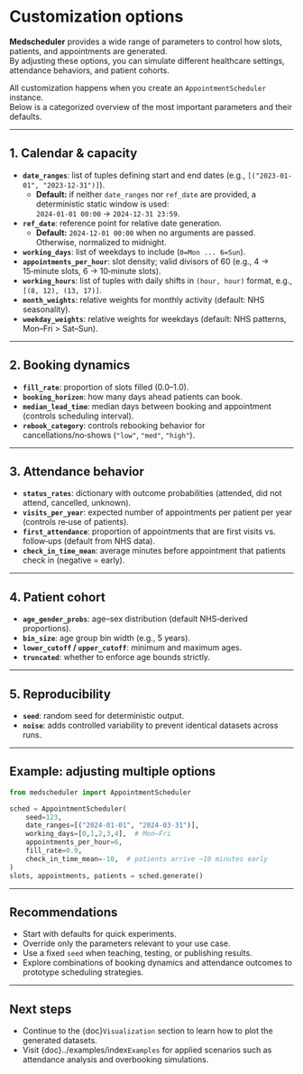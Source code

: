# Customization options

**Medscheduler** provides a wide range of parameters to control how slots, patients, and appointments are generated.  
By adjusting these options, you can simulate different healthcare settings, attendance behaviors, and patient cohorts.

All customization happens when you create an `AppointmentScheduler` instance.  
Below is a categorized overview of the most important parameters and their defaults.

---

## 1. Calendar & capacity

- **`date_ranges`**: list of tuples defining start and end dates (e.g., `[("2023-01-01", "2023-12-31")]`).  
  - **Default:** if neither `date_ranges` nor `ref_date` are provided, a deterministic static window is used:  
    `2024-01-01 00:00` → `2024-12-31 23:59`.  
- **`ref_date`**: reference point for relative date generation.  
  - **Default:** `2024-12-01 00:00` when no arguments are passed. Otherwise, normalized to midnight.  
- **`working_days`**: list of weekdays to include (`0=Mon ... 6=Sun`).  
- **`appointments_per_hour`**: slot density; valid divisors of 60 (e.g., 4 → 15‑minute slots, 6 → 10‑minute slots).  
- **`working_hours`**: list of tuples with daily shifts in `(hour, hour)` format, e.g., `[(8, 12), (13, 17)]`.  
- **`month_weights`**: relative weights for monthly activity (default: NHS seasonality).  
- **`weekday_weights`**: relative weights for weekdays (default: NHS patterns, Mon–Fri > Sat–Sun).  

---

## 2. Booking dynamics

- **`fill_rate`**: proportion of slots filled (0.0–1.0).  
- **`booking_horizon`**: how many days ahead patients can book.  
- **`median_lead_time`**: median days between booking and appointment (controls scheduling interval).  
- **`rebook_category`**: controls rebooking behavior for cancellations/no‑shows (`"low"`, `"med"`, `"high"`).  

---

## 3. Attendance behavior

- **`status_rates`**: dictionary with outcome probabilities (attended, did not attend, cancelled, unknown).  
- **`visits_per_year`**: expected number of appointments per patient per year (controls re‑use of patients).  
- **`first_attendance`**: proportion of appointments that are first visits vs. follow‑ups (default from NHS data).  
- **`check_in_time_mean`**: average minutes before appointment that patients check in (negative = early).  

---

## 4. Patient cohort

- **`age_gender_probs`**: age–sex distribution (default NHS‑derived proportions).  
- **`bin_size`**: age group bin width (e.g., 5 years).  
- **`lower_cutoff` / `upper_cutoff`**: minimum and maximum ages.  
- **`truncated`**: whether to enforce age bounds strictly.  

---

## 5. Reproducibility

- **`seed`**: random seed for deterministic output.  
- **`noise`**: adds controlled variability to prevent identical datasets across runs.  

---

## Example: adjusting multiple options

```python
from medscheduler import AppointmentScheduler

sched = AppointmentScheduler(
    seed=123,
    date_ranges=[("2024-01-01", "2024-03-31")],
    working_days=[0,1,2,3,4],  # Mon–Fri
    appointments_per_hour=6,
    fill_rate=0.9,
    check_in_time_mean=-10,  # patients arrive ~10 minutes early
)
slots, appointments, patients = sched.generate()
```

---

## Recommendations

- Start with defaults for quick experiments.  
- Override only the parameters relevant to your use case.  
- Use a fixed `seed` when teaching, testing, or publishing results.  
- Explore combinations of booking dynamics and attendance outcomes to prototype scheduling strategies.

---

## Next steps

- Continue to the {doc}`Visualization` section to learn how to plot the generated datasets.  
- Visit {doc}../examples/index`Examples` for applied scenarios such as attendance analysis and overbooking simulations.  
